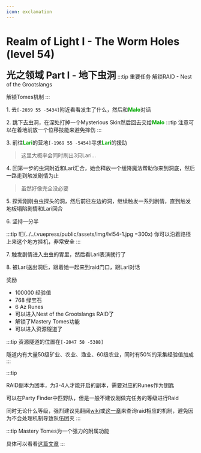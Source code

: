 ```yaml
---
icon: exclamation
---
```



# Realm of Light I - The Worm Holes (level 54)
<span style="font-size: 25px;">**光之领域 Part I - 地下虫洞**</span>
:::tip 重要任务
解锁RAID - Nest of the Grootslangs

解锁Tomes机制
:::

<span class="stage-index">1.</span> 去`[-2039 55 -5434]`附近看看发生了什么，然后和<font color=00AA00>**Malo**</font>对话

<span class="stage-index">2.</span> 跳下去虫洞，在深处打掉一个Mysterious Skin然后回去交给<font color=00AA00>**Malo**</font>
:::tip
注意可以在着地前放一个位移技能来避免摔伤
:::

<span class="stage-index">3.</span> 前往<font color=00AA00>**Lari**</font>的营地`[-1969 55 -5454]`寻求<font color=00AA00>**Lari**</font>的援助
>这里大概率会同时刷出3只Lari...

<span class="stage-index">4.</span> 回第一步的虫洞附近和Lari汇合，她会释放一个缓降魔法帮助你来到洞底，然后一路走到触发剧情为止
>虽然好像完全没必要

<span class="stage-index">5.</span> 探索刚刚虫虫探头的洞，然后前往左边的洞，继续触发一系列剧情，直到触发地板塌陷剧情和Lari回合

<span class="stage-index">6.</span> 坚持一分半

:::tip
![](../../.vuepress/public/assets/img/lvl54-1.jpg =300x)
你可以沿着路径上来这个地方挂机，非常安全
:::

<span class="stage-index">7.</span> 触发剧情进入虫虫的胃里，然后看Lari表演就行了

<span class="stage-index">8.</span> 被Lari送出洞后，跟着她一起来到raid门口，跟Lari对话

奖励
+ 100000 经验值
+ 768 绿宝石
+ 6 Az Runes
+ 可以进入Nest of the Grootslangs RAID了
+ 解锁了Mastery Tomes功能
+ 可以进入资源隧道了

:::tip
资源隧道的位置在`[-2047 58 -5388]`

隧道内有大量50级矿业、农业、渔业、60级农业，同时有50%的采集经验值加成
:::

:::tip

RAID副本为团本，为3-4人才能开启的副本，需要对应的Runes作为钥匙

可以在Party Finder中匹野队，但是一般不建议刚做完任务的等级进行Raid

同时无论什么等级，强烈建议先翻阅[wiki](https://wynncraft.fandom.com/wiki/Raids)或[这一章](/guide/raid.html)来查询raid相应的机制，避免因为不会处理机制导致队伍团灭
:::

:::tip
Mastery Tomes为一个强力的附属功能

具体可以看看[这篇文章](/guide/advancesystem/tome.html)
:::
